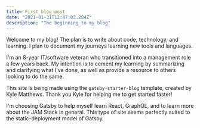 ```yaml
---
title: First blog post
date: "2021-01-31T12:47:03.284Z"
description: "The beginning to my blog"
---
```


Welcome to my blog! The plan is to write about code, technology, and learning. I plan to document my journeys learning new tools and languages.

I'm an 8-year IT/software veteran who transitioned into a management role a few years back. My intention is to cement my learning by summarizing and clarifying what I've done, as well as provide a resource to others looking to do the same.

This site is being made using the `gatsby-starter-blog` template, created by Kyle Matthews. Thank you Kyle for helping me to get started faster!

I'm choosing Gatsby to help myself learn React, GraphQL, and to learn more about the JAM Stack in general. This type of site seems perfectly suited to the static-deployment model of Gatsby.
